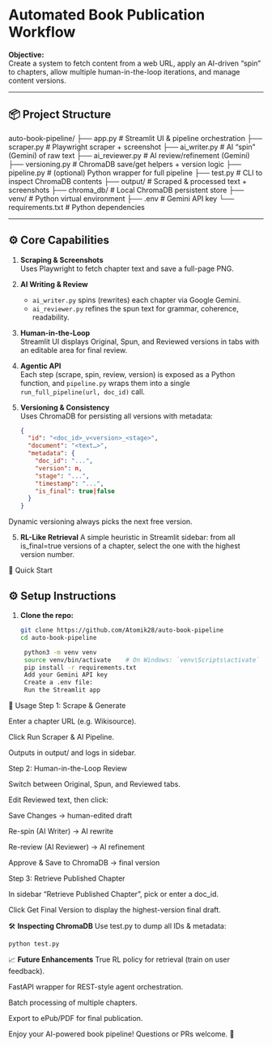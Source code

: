 # Automated Book Publication Workflow

**Objective:**  
Create a system to fetch content from a web URL, apply an AI-driven “spin” to chapters, allow multiple human-in-the-loop iterations, and manage content versions.

---

## 📦 Project Structure

auto-book-pipeline/
├── app.py # Streamlit UI & pipeline orchestration
├── scraper.py # Playwright scraper + screenshot
├── ai_writer.py # AI “spin” (Gemini) of raw text
├── ai_reviewer.py # AI review/refinement (Gemini)
├── versioning.py # ChromaDB save/get helpers + version logic
├── pipeline.py # (optional) Python wrapper for full pipeline
├── test.py # CLI to inspect ChromaDB contents
├── output/ # Scraped & processed text + screenshots
├── chroma_db/ # Local ChromaDB persistent store
├── venv/ # Python virtual environment
├── .env # Gemini API key
└── requirements.txt # Python dependencies

---

## ⚙️ Core Capabilities

1. **Scraping & Screenshots**  
   Uses Playwright to fetch chapter text and save a full-page PNG.

2. **AI Writing & Review**  
   - `ai_writer.py` spins (rewrites) each chapter via Google Gemini.  
   - `ai_reviewer.py` refines the spun text for grammar, coherence, readability.

3. **Human-in-the-Loop**  
   Streamlit UI displays Original, Spun, and Reviewed versions in tabs with an editable area for final review.

4. **Agentic API**  
   Each step (scrape, spin, review, version) is exposed as a Python function, and `pipeline.py` wraps them into a single `run_full_pipeline(url, doc_id)` call.

5. **Versioning & Consistency**  
   Uses ChromaDB for persisting all versions with metadata:
   ```json
   {
     "id": "<doc_id>_v<version>_<stage>",
     "document": "<text…>",
     "metadata": {
       "doc_id": "...",
       "version": n,
       "stage": "...",
       "timestamp": "...",
       "is_final": true|false
     }
   }
Dynamic versioning always picks the next free version.

5. **RL-Like Retrieval**
A simple heuristic in Streamlit sidebar: from all is_final=true versions of a chapter, select the one with the highest version number.

🚀 Quick Start

## ⚙️ Setup Instructions

1. **Clone the repo:**
   ```bash
   git clone https://github.com/Atomik28/auto-book-pipeline
   cd auto-book-pipeline

    python3 -m venv venv
    source venv/bin/activate    # On Windows: `venv\Scripts\activate`
    pip install -r requirements.txt
    Add your Gemini API key
    Create a .env file:
    Run the Streamlit app


🎯 Usage
Step 1: Scrape & Generate

Enter a chapter URL (e.g. Wikisource).

Click Run Scraper & AI Pipeline.

Outputs in output/ and logs in sidebar.

Step 2: Human-in-the-Loop Review

Switch between Original, Spun, and Reviewed tabs.

Edit Reviewed text, then click:

Save Changes → human-edited draft

Re-spin (AI Writer) → AI rewrite

Re-review (AI Reviewer) → AI refinement

Approve & Save to ChromaDB → final version

Step 3: Retrieve Published Chapter

In sidebar “Retrieve Published Chapter”, pick or enter a doc_id.

Click Get Final Version to display the highest-version final draft.

🛠️ **Inspecting ChromaDB**
Use test.py to dump all IDs & metadata:

    python test.py

📈 **Future Enhancements**
True RL policy for retrieval (train on user feedback).

FastAPI wrapper for REST-style agent orchestration.

Batch processing of multiple chapters.

Export to ePub/PDF for final publication.

Enjoy your AI-powered book pipeline! Questions or PRs welcome. 🚀